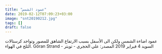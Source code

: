 ```yaml
---
title: "عمود الشمس"
date: 2019-02-12T07:09:23+03:00
image: "snt20190212.jpg"
tags: []
draft: false
---
```


عمود اضاءة الشمس ولكن الى الأسفل بسبب الارتفاع الشاهق للمصور وتواجد كرستالات الثلج في الهواء.
Göran Strand - السويد
4 فبراير 2019
المصدر: علي الحجري - تويتر